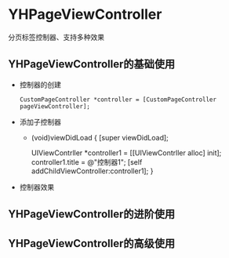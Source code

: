 # YHPageViewController
分页标签控制器、支持多种效果
## YHPageViewController的基础使用
  * 控制器的创建
    
    `
    CustomPageController *controller = [CustomPageController pageViewController];
    `
    
  * 添加子控制器
  
    - (void)viewDidLoad {
      [super viewDidLoad];
      
      UIViewContrller *controller1 = [[UIViewContrller alloc] init];
      controller1.title = @"控制器1";
      [self addChildViewController:controller1];
    } 

  
  * 控制器效果
## YHPageViewController的进阶使用
## YHPageViewController的高级使用
